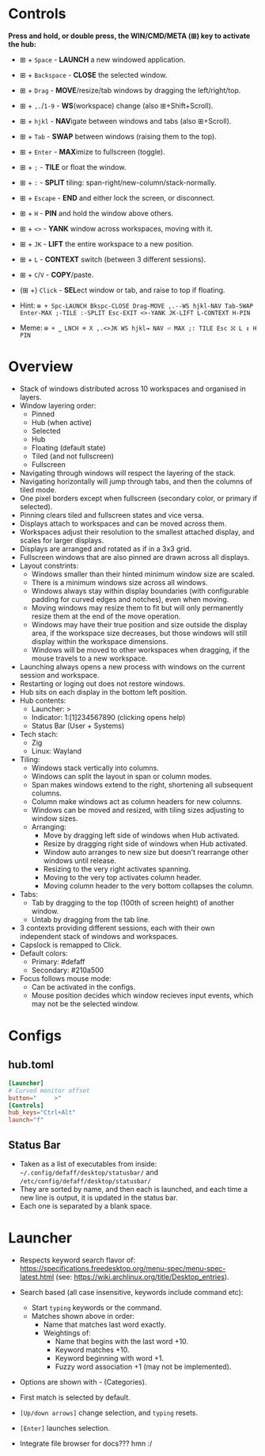 # Controls

**Press and hold, or double press, the WIN/CMD/META (⊞) key to activate the hub:**
*  ⊞ +     `Space` - **LAUNCH** a new windowed application.
*  ⊞ + `Backspace` - **CLOSE** the selected window.
*  ⊞ +      `Drag` - **MOVE**/resize/tab windows by dragging the left/right/top.
*  ⊞ +  `,.`/`1-9` - **WS**(workspace) change (also ⊞+Shift+Scroll).
*  ⊞ +      `hjkl` - **NAV**igate between windows and tabs (also ⊞+Scroll).
*  ⊞ +       `Tab` - **SWAP** between windows (raising them to the top).
*  ⊞ +     `Enter` - **MAX**imize to fullscreen (toggle).
*  ⊞ +         `;` - **TILE** or float the window.
*  ⊞ +         `:` - **SPLIT** tiling: span-right/new-column/stack-normally.
*  ⊞ +    `Escape` - **END** and either lock the screen, or disconnect.
*  ⊞ +         `H` - **PIN** and hold the window above others.
*  ⊞ +        `<>` - **YANK** window across workspaces, moving with it.
*  ⊞ +        `JK` - **LIFT** the entire workspace to a new position.
*  ⊞ +         `L` - **CONTEXT** switch (between 3 different sessions).
*  ⊞ +     `C`/`V` - **COPY**/paste.
* (⊞ +)    `Click` - **SEL**ect window or tab, and raise to top if floating.

* Hint: `⊞ + Spc-LAUNCH Bkspc-CLOSE Drag-MOVE ,.--WS hjkl-NAV Tab-SWAP Enter-MAX ;-TILE :-SPLIT Esc-EXIT <>-YANK JK-LIFT L-CONTEXT H-PIN`
* Meme: `⊞ + ⎵ LNCH ⌫ X ,.<>JK WS hjkl⇥ NAV ⏎ MAX ;: TILE Esc ⛝ L ↕ H PIN`

# Overview

* Stack of windows distributed across 10 workspaces and organised in layers.
* Window layering order:
  * Pinned
  * Hub (when active)
  * Selected
  * Hub
  * Floating (default state)
  * Tiled (and not fullscreen)
  * Fullscreen
* Navigating through windows will respect the layering of the stack.
* Navigating horizontally will jump through tabs, and then the columns of tiled mode.
* One pixel borders except when fullscreen (secondary color, or primary if selected).
* Pinning clears tiled and fullscreen states and vice versa.
* Displays attach to workspaces and can be moved across them.
* Workspaces adjust their resolution to the smallest attached display, and scales for larger displays.
* Displays are arranged and rotated as if in a 3x3 grid.
* Fullscreen windows that are also pinned are drawn across all displays.
* Layout constrints:
  * Windows smaller than their hinted minimum window size are scaled.
  * There is a minimum windows size across all windows.
  * Windows always stay within display boundaries (with configurable padding for curved edges and notches), even when moving.
  * Moving windows may resize them to fit but will only permanently resize them at the end of the move operation.
  * Windows may have their true position and size outside the display area, if the workspace size decreases, but those windows will still display within the workspace dimensions.
  * Windows will be moved to other workspaces when dragging, if the mouse travels to a new workspace. 
* Launching always opens a new process with windows on the current session and workspace.
* Restarting or loging out does not restore windows.
* Hub sits on each display in the bottom left position.
* Hub contents:
  * Launcher: >
  * Indicator: 1:[1]234567890 (clicking opens help)
  * Status Bar (User + Systems)
* Tech stach:
  * Zig
  * Linux: Wayland
* Tiling:
  * Windows stack vertically into columns.
  * Windows can split the layout in span or column modes.
  * Span makes windows extend to the right, shortening all subsequent columns.
  * Column make windows act as column headers for new columns.
  * Windows can be moved and resized, with tiling sizes adjusting to window sizes.
  * Arranging:
    * Move by dragging left side of windows when Hub activated.
    * Resize by dragging right side of windows when Hub activated.
    * Window auto arranges to new size but doesn't rearrange other windows until release.
    * Resizing to the very right activates spanning.
    * Moving to the very top activates column header.
    * Moving column header to the very bottom collapses the column.
* Tabs:
  * Tab by dragging to the top (100th of screen height) of another window.
  * Untab by dragging from the tab line.
* 3 contexts providing different sessions, each with their own independent stack of windows and workspaces. 
* Capslock is remapped to Click.
* Default colors:
  * Primary: #defaff
  * Secondary: #210a500
* Focus follows mouse mode:
  * Can be activated in the configs.
  * Mouse position decides which window recieves input events, which may not be the selected window.

# Configs

## hub.toml

```toml
[Launcher]
# Curved monitor offset
button="     >"
[Controls]
hub_keys="Ctrl+Alt"
launch="f"
```

## Status Bar

* Taken as a list of executables from inside: `~/.config/defaff/desktop/statusbar/` and `/etc/config/defaff/desktop/statusbar/`
* They are sorted by name, and then each is launched, and each time a new line is output, it is updated in the status bar.
* Each one is separated by a blank space.

# Launcher

* Respects keyword search flavor of:  https://specifications.freedesktop.org/menu-spec/menu-spec-latest.html (see: https://wiki.archlinux.org/title/Desktop_entries).
* Search based (all case insensitive, keywords include command etc):
  * Start `typing` keywords or the command.
  * Matches shown above in order:
    * Name that matches last word exactly.
    * Weightings of:
      * Name that begins with the last word +10.
      * Keyword matches +10.
      * Keyword beginning with word +1.
      * Fuzzy word association +1 (may not be implemented).
* Options are shown with <Name> - <Comment> (Categories).
* First match is selected by default.
* `[Up/down arrows]` change selection, and `typing` resets.
* `[Enter]` launches selection.

* Integrate file browser for docs??? hmn :/
